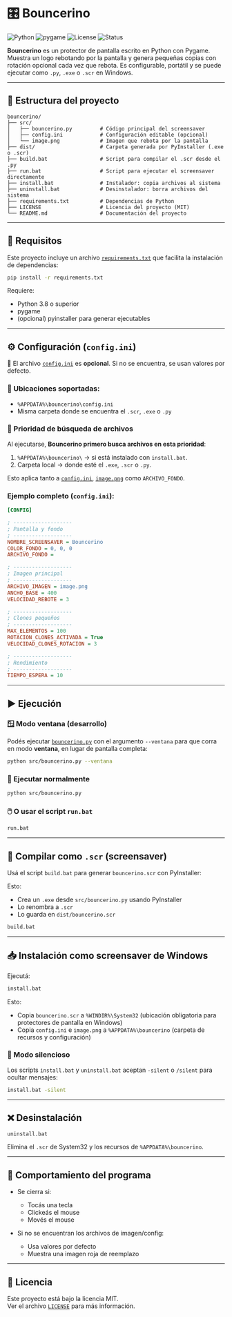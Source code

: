 # 🎛️ Bouncerino

![Python](https://img.shields.io/badge/python-3.8%2B-blue)
![pygame](https://img.shields.io/badge/pygame-2.x-green)
![License](https://img.shields.io/badge/license-MIT-lightgrey)
![Status](https://img.shields.io/badge/version-0.9.0-yellow)

**Bouncerino** es un protector de pantalla escrito en Python con Pygame. Muestra un logo rebotando por la pantalla y genera pequeñas copias con rotación opcional cada vez que rebota. Es configurable, portátil y se puede ejecutar como `.py`, `.exe` o `.scr` en Windows.

---

## 📁 Estructura del proyecto

```
bouncerino/
├── src/
│   ├── bouncerino.py         # Código principal del screensaver
│   ├── config.ini            # Configuración editable (opcional)
│   └── image.png             # Imagen que rebota por la pantalla
├── dist/                     # Carpeta generada por PyInstaller (.exe o .scr)
├── build.bat                 # Script para compilar el .scr desde el .py
├── run.bat                   # Script para ejecutar el screensaver directamente
├── install.bat               # Instalador: copia archivos al sistema
├── uninstall.bat             # Desinstalador: borra archivos del sistema
├── requirements.txt          # Dependencias de Python
├── LICENSE                   # Licencia del proyecto (MIT)
└── README.md                 # Documentación del proyecto
```

---

## 🧰 Requisitos

Este proyecto incluye un archivo [`requirements.txt`](./requirements.txt) que facilita la instalación de dependencias:

```bash
pip install -r requirements.txt
```

Requiere:
- Python 3.8 o superior
- pygame
- (opcional) pyinstaller para generar ejecutables

---

## ⚙️ Configuración (`config.ini`)

📌 El archivo [`config.ini`](src/config.ini) es **opcional**. Si no se encuentra, se usan valores por defecto.

### 📍 Ubicaciones soportadas:
- `%APPDATA%\bouncerino\config.ini`
- Misma carpeta donde se encuentra el `.scr`, `.exe` o `.py`

### 🔄 Prioridad de búsqueda de archivos

Al ejecutarse, **Bouncerino primero busca archivos en esta prioridad**:

1. `%APPDATA%\bouncerino\` → si está instalado con `install.bat`.
2. Carpeta local → donde esté el `.exe`, `.scr` o `.py`.

Esto aplica tanto a [`config.ini`](src/config.ini), [`image.png`](src/image.png) como `ARCHIVO_FONDO`.

### Ejemplo completo (`config.ini`):

```ini
[CONFIG]

; -------------------
; Pantalla y fondo
; -------------------
NOMBRE_SCREENSAVER = Bouncerino
COLOR_FONDO = 0, 0, 0
ARCHIVO_FONDO =

; -------------------
; Imagen principal
; -------------------
ARCHIVO_IMAGEN = image.png
ANCHO_BASE = 400
VELOCIDAD_REBOTE = 3

; -------------------
; Clones pequeños
; -------------------
MAX_ELEMENTOS = 100
ROTACION_CLONES_ACTIVADA = True
VELOCIDAD_CLONES_ROTACION = 3

; -------------------
; Rendimiento
; -------------------
TIEMPO_ESPERA = 10
```

---

## ▶️ Ejecución

### 🪟 Modo ventana (desarrollo)

Podés ejecutar [`bouncerino.py`](src/bouncerino.py) con el argumento `--ventana` para que corra en modo **ventana**, en lugar de pantalla completa:

```bash
python src/bouncerino.py --ventana
```

### 🐍 Ejecutar normalmente

```bash
python src/bouncerino.py
```

### 🖱️ O usar el script `run.bat`

```bash
run.bat
```

---

## 🔨 Compilar como `.scr` (screensaver)

Usá el script `build.bat` para generar `bouncerino.scr` con PyInstaller:

Esto:
- Crea un `.exe` desde `src/bouncerino.py` usando PyInstaller
- Lo renombra a `.scr`
- Lo guarda en `dist/bouncerino.scr`


```bash
build.bat
```

---

## 📥 Instalación como screensaver de Windows

Ejecutá:

```bash
install.bat
```

Esto:
- Copia `bouncerino.scr` a `%WINDIR%\System32` (ubicación obligatoria para protectores de pantalla en Windows)
- Copia `config.ini` e `image.png` a `%APPDATA%\bouncerino` (carpeta de recursos y configuración)

### 🤫 Modo silencioso

Los scripts `install.bat` y `uninstall.bat` aceptan `-silent` o `/silent` para ocultar mensajes:

```bash
install.bat -silent
```

---

## ❌ Desinstalación

```bash
uninstall.bat
```

Elimina el `.scr` de System32 y los recursos de `%APPDATA%\bouncerino`.

---

## 🧠 Comportamiento del programa

- Se cierra si:
  - Tocás una tecla
  - Clickeás el mouse
  - Movés el mouse

- Si no se encuentran los archivos de imagen/config:
  - Usa valores por defecto
  - Muestra una imagen roja de reemplazo

---

## 📄 Licencia

Este proyecto está bajo la licencia MIT.  
Ver el archivo [`LICENSE`](./LICENSE) para más información.
